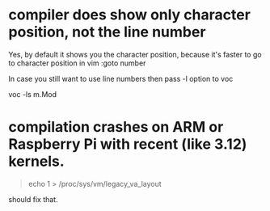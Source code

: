 

compiler does show only character position, not the line number
===============================================================

Yes, by default it shows you the character position, because it's faster to go to character position in vim
:goto number

In case you still want to use line numbers then pass -l option to voc

voc -ls m.Mod

compilation crashes on ARM or Raspberry Pi with recent (like 3.12) kernels.
===========================================================================

> echo 1 > /proc/sys/vm/legacy_va_layout

should fix that.

